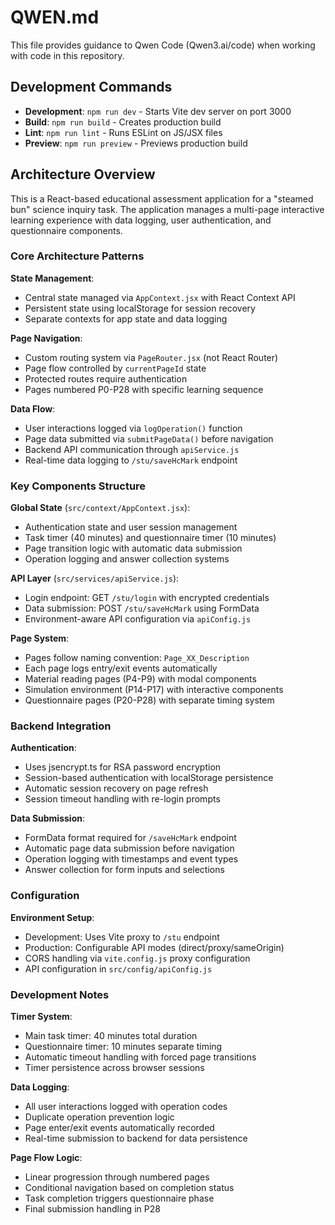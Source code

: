 # QWEN.md

This file provides guidance to Qwen Code (Qwen3.ai/code) when working with code in this repository.

## Development Commands

- **Development**: `npm run dev` - Starts Vite dev server on port 3000
- **Build**: `npm run build` - Creates production build
- **Lint**: `npm run lint` - Runs ESLint on JS/JSX files
- **Preview**: `npm run preview` - Previews production build

## Architecture Overview

This is a React-based educational assessment application for a "steamed bun" science inquiry task. The application manages a multi-page interactive learning experience with data logging, user authentication, and questionnaire components.

### Core Architecture Patterns

**State Management**: 
- Central state managed via `AppContext.jsx` with React Context API
- Persistent state using localStorage for session recovery
- Separate contexts for app state and data logging

**Page Navigation**:
- Custom routing system via `PageRouter.jsx` (not React Router)
- Page flow controlled by `currentPageId` state
- Protected routes require authentication
- Pages numbered P0-P28 with specific learning sequence

**Data Flow**:
- User interactions logged via `logOperation()` function
- Page data submitted via `submitPageData()` before navigation
- Backend API communication through `apiService.js`
- Real-time data logging to `/stu/saveHcMark` endpoint

### Key Components Structure

**Global State** (`src/context/AppContext.jsx`):
- Authentication state and user session management
- Task timer (40 minutes) and questionnaire timer (10 minutes)
- Page transition logic with automatic data submission
- Operation logging and answer collection systems

**API Layer** (`src/services/apiService.js`):
- Login endpoint: GET `/stu/login` with encrypted credentials
- Data submission: POST `/stu/saveHcMark` using FormData
- Environment-aware API configuration via `apiConfig.js`

**Page System**:
- Pages follow naming convention: `Page_XX_Description`
- Each page logs entry/exit events automatically
- Material reading pages (P4-P9) with modal components
- Simulation environment (P14-P17) with interactive components
- Questionnaire pages (P20-P28) with separate timing system

### Backend Integration

**Authentication**:
- Uses jsencrypt.ts for RSA password encryption
- Session-based authentication with localStorage persistence
- Automatic session recovery on page refresh
- Session timeout handling with re-login prompts

**Data Submission**:
- FormData format required for `/saveHcMark` endpoint
- Automatic page data submission before navigation
- Operation logging with timestamps and event types
- Answer collection for form inputs and selections

### Configuration

**Environment Setup**:
- Development: Uses Vite proxy to `/stu` endpoint
- Production: Configurable API modes (direct/proxy/sameOrigin)
- CORS handling via `vite.config.js` proxy configuration
- API configuration in `src/config/apiConfig.js`

### Development Notes

**Timer System**:
- Main task timer: 40 minutes total duration
- Questionnaire timer: 10 minutes separate timing
- Automatic timeout handling with forced page transitions
- Timer persistence across browser sessions

**Data Logging**:
- All user interactions logged with operation codes
- Duplicate operation prevention logic
- Page enter/exit events automatically recorded
- Real-time submission to backend for data persistence

**Page Flow Logic**:
- Linear progression through numbered pages
- Conditional navigation based on completion status
- Task completion triggers questionnaire phase
- Final submission handling in P28